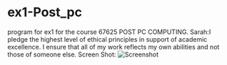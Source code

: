 # ex1-Post_pc
program for ex1 for the course 67625 POST PC COMPUTING.
Sarah:I pledge the highest level of ethical principles in support of academic excellence.  I ensure that all of my work reflects my own abilities and not those of someone else.
Screen Shot:
![Screenshot](ex1_pic.PNG)
 
